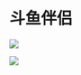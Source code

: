 # 斗鱼伴侣

![](http://osnabh9h1.bkt.clouddn.com/17-8-12/66231390.jpg)

![](http://osnabh9h1.bkt.clouddn.com/17-8-12/81155877.jpg)
